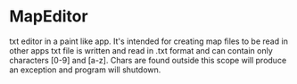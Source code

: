 # MapEditor
txt editor in a paint like app. It's intended for creating map files to be read in other apps
txt file is written and read in .txt format and can contain only characters [0-9] and [a-z].
Chars are found outside this scope will produce an exception and program will shutdown.
